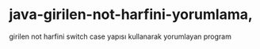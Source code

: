 # java-girilen-not-harfini-yorumlama,
girilen not harfini switch case yapısı kullanarak yorumlayan program
